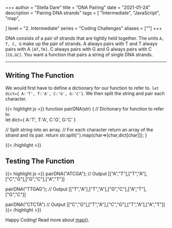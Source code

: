 +++
author = "Stella Dare"
title = "DNA Pairing"
date = "2021-01-24"
description = "Pairing DNA strands"
tags = [
    "Intermediate",
    "JavaScript",
    "map",
    
]
level = "2. Intermediate"
series = "Coding Challenges"
aliases = [""]
+++

DNA consists of a pair of strands that are tightly held together. The units `A, T, C, G` make up the pair of strands. A always pairs with T and T always pairs with A `[AT,TA]`. C always pairs with G and G always pairs with C `[CG,GC]`. You want a function that pairs a string of single DNA strands.
<!--more-->

---
## Writing The Function
We would first have to define a dictionary for our function to refer to. 
 `let dict={ A:'T', T:'A', C:'G', G:'C'}`.
 We then split the string and pair each character. 

{{< highlight js >}}
function pairDNA(str) {
  // Dictionary for function to refer to  
  let dict={
    A:'T',
    T:'A',
    C:'G',
    G:'C'
  }

  // Split string into an array.
  // For each character return an array of the strand and its pair.
  return str.split('').map(char=>[char,dict[char]]);
}

{{< /highlight >}}

## Testing The Function
{{< highlight js >}}
pairDNA("ATCGA");
// Output
[["A","T"],["T","A"],["C","G"],["G","C"],["A","T"]]

pairDNA("TTGAG");
// Output
[["T","A"],["T","A"],["G","C"],["A","T"],["G","C"]]

pairDNA("CTCTA")
// Output
[["C","G"],["T","A"],["C","G"],["T","A"],["A","T"]]
{{< /highlight >}}

Happy Coding! Read more about [map()](https://www.w3schools.com/jsref/jsref_map.asp).